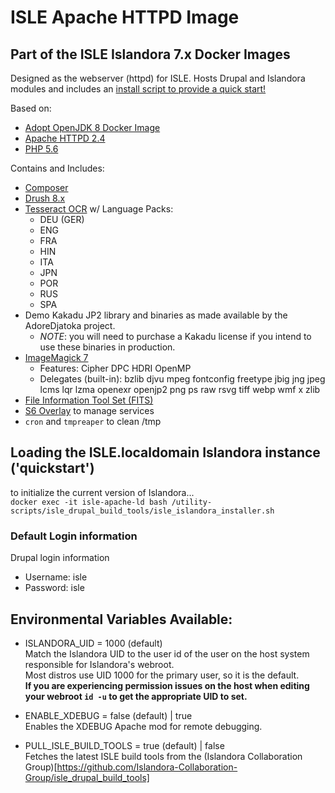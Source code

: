 # ISLE Apache HTTPD Image

## Part of the ISLE Islandora 7.x Docker Images
Designed as the webserver (httpd) for ISLE. Hosts Drupal and Islandora modules and includes an [install script to provide a quick start!](#loading-the-islelocaldomain-islandora-instance-quickstart)

Based on:  
  - [Adopt OpenJDK 8 Docker Image](https://hub.docker.com/r/adoptopenjdk/openjdk8)
  - [Apache HTTPD 2.4](https://httpd.apache.org/)
  - [PHP 5.6](https://www.php.net/)

Contains and Includes:
  - [Composer](https://getcomposer.org)
  - [Drush 8.x](https://www.drush.org/)
  - [Tesseract OCR](https://github.com/tesseract-ocr) w/ Language Packs:
    - DEU (GER)
    - ENG
    - FRA
    - HIN
    - ITA
    - JPN
    - POR
    - RUS
    - SPA
  - Demo Kakadu JP2 library and binaries as made available by the AdoreDjatoka project.
    - *NOTE*: you will need to purchase a Kakadu license if you intend to use these binaries in production.  
  - [ImageMagick 7](https://www.imagemagick.org/)
    - Features: Cipher DPC HDRI OpenMP
    - Delegates (built-in): bzlib djvu mpeg fontconfig freetype jbig jng jpeg lcms lqr lzma openexr openjp2 png ps raw rsvg tiff webp wmf x zlib
  - [File Information Tool Set (FITS)](https://projects.iq.harvard.edu/fits/home)
  - [S6 Overlay](https://github.com/just-containers/s6-overlay) to manage services  
  - `cron` and `tmpreaper` to clean /tmp

## Loading the ISLE.localdomain Islandora instance ('quickstart')

to initialize the current version of Islandora...  
`docker exec -it isle-apache-ld bash /utility-scripts/isle_drupal_build_tools/isle_islandora_installer.sh`

### Default Login information

Drupal login information
  - Username: isle
  - Password: isle

## Environmental Variables Available:

  - ISLANDORA_UID = 1000 (default)  
Match the Islandora UID to the user id of the user on the host system responsible for Islandora's webroot.  
Most distros use UID 1000 for the primary user, so it is the default.  
**If you are experiencing permission issues on the host when editing your webroot `id -u` to get the appropriate UID to set.**

  - ENABLE_XDEBUG = false (default) | true  
Enables the XDEBUG Apache mod for remote debugging.

  - PULL_ISLE_BUILD_TOOLS = true (default) | false  
Fetches the latest ISLE build tools from the (Islandora Collaboration Group)[https://github.com/Islandora-Collaboration-Group/isle_drupal_build_tools]
